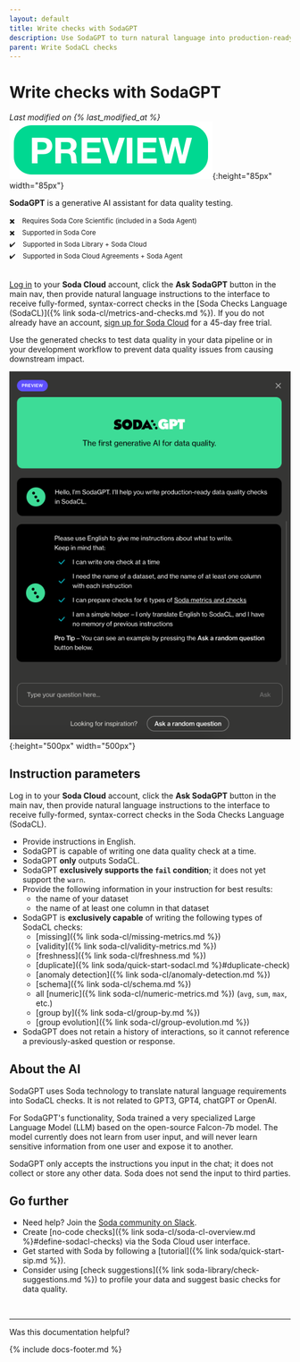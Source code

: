 ```yaml
---
layout: default
title: Write checks with SodaGPT
description: Use SodaGPT to turn natural language into production-ready data quality checks in SodaCL.
parent: Write SodaCL checks
---
```


# Write checks with SodaGPT <br/>
*Last modified on {% last_modified_at %}* <br />
![preview](/assets/images/preview.png){:height="85px" width="85px"}<br/>

**SodaGPT** is a generative AI assistant for data quality testing.

<small>✖️ &nbsp;&nbsp; Requires Soda Core Scientific (included in a Soda Agent)</small><br />
<small>✖️ &nbsp;&nbsp; Supported in Soda Core</small><br />
<small>✔️ &nbsp;&nbsp; Supported in Soda Library + Soda Cloud</small><br />
<small>✔️ &nbsp;&nbsp; Supported in Soda Cloud Agreements + Soda Agent</small><br />
<br />

<a href="https://cloud.soda.io/login" target="_blank">Log in</a> to your **Soda Cloud** account, click the **Ask SodaGPT** button in the main nav, then provide natural language instructions to the interface to receive fully-formed, syntax-correct checks in the [Soda Checks Language (SodaCL)]({% link soda-cl/metrics-and-checks.md %}). If you do not already have an account, <a href="https://cloud.soda.io/signup" target="_blank">sign up for Soda Cloud</a> for a 45-day free trial.

Use the generated checks to test data quality in your data pipeline or in your development workflow to prevent data quality issues from causing downstream impact.

![sodagpt](/assets/images/sodagpt.png){:height="500px" width="500px"}

## Instruction parameters

Log in to your **Soda Cloud** account, click the **Ask SodaGPT** button in the main nav, then provide natural language instructions to the interface to receive fully-formed, syntax-correct checks in the Soda Checks Language (SodaCL).

* Provide instructions in English.
* SodaGPT is capable of writing one data quality check at a time.
* SodaGPT **only** outputs SodaCL.
* SodaGPT **exclusively supports the `fail` condition**; it does not yet support the `warn`.
* Provide the following information in your instruction for best results:
    * the name of your dataset
    * the name of at least one column in that dataset
* SodaGPT is **exclusively capable** of writing the following types of SodaCL checks:
    * [missing]({% link soda-cl/missing-metrics.md %})
    * [validity]({% link soda-cl/validity-metrics.md %})
    * [freshness]({% link soda-cl/freshness.md %})
    * [duplicate]({% link soda/quick-start-sodacl.md %}#duplicate-check)
    * [anomaly detection]({% link soda-cl/anomaly-detection.md %})
    * [schema]({% link soda-cl/schema.md %})
    * all [numeric]({% link soda-cl/numeric-metrics.md %}) (`avg`, `sum`, `max`, etc.)
    * [group by]({% link soda-cl/group-by.md %})
    * [group evolution]({% link soda-cl/group-evolution.md %})
* SodaGPT does not retain a history of interactions, so it cannot reference a previously-asked question or response.


## About the AI

SodaGPT uses Soda technology to translate natural language requirements into SodaCL checks. It is not related to GPT3, GPT4, chatGPT or OpenAI. 

For SodaGPT's functionality, Soda trained a very specialized Large Language Model (LLM) based on the open-source Falcon-7b model. The model currently does not learn from user input, and will never learn sensitive information from one user and expose it to another.

SodaGPT only accepts the instructions you input in the chat; it does not collect or store any other data. Soda does not send the input to third parties. 

## Go further

* Need help? Join the <a href="https://community.soda.io/slack" target="_blank"> Soda community on Slack</a>.
* Create [no-code checks]({% link soda-cl/soda-cl-overview.md %}#define-sodacl-checks) via the Soda Cloud user interface.
* Get started with Soda by following a [tutorial]({% link soda/quick-start-sip.md %}).
* Consider using [check suggestions]({% link soda-library/check-suggestions.md %}) to profile your data and suggest basic checks for data quality.
<br />

---

Was this documentation helpful?

<!-- LikeBtn.com BEGIN -->
<span class="likebtn-wrapper" data-theme="tick" data-i18n_like="Yes" data-ef_voting="grow" data-show_dislike_label="true" data-counter_zero_show="true" data-i18n_dislike="No"></span>
<script>(function(d,e,s){if(d.getElementById("likebtn_wjs"))return;a=d.createElement(e);m=d.getElementsByTagName(e)[0];a.async=1;a.id="likebtn_wjs";a.src=s;m.parentNode.insertBefore(a, m)})(document,"script","//w.likebtn.com/js/w/widget.js");</script>
<!-- LikeBtn.com END -->

{% include docs-footer.md %}
